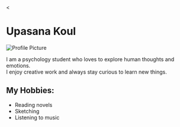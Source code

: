 <!DOCTYPE html>
<
</head>
<body>
  <h1>Upasana Koul</h1>
  <img src="Screenshot_20241103_183503.jpg" alt="Profile Picture" class="profile-pic" />
  <p>I am a psychology student who loves to explore human thoughts and emotions.<br>
     I enjoy creative work and always stay curious to learn new things.</p>
  <h2>My Hobbies:</h2>
  <ul class="hobbies">
    <li>Reading novels</li>
    <li>Sketching</li>
    <li>Listening to music</li>
  </ul>
</body>
</html>